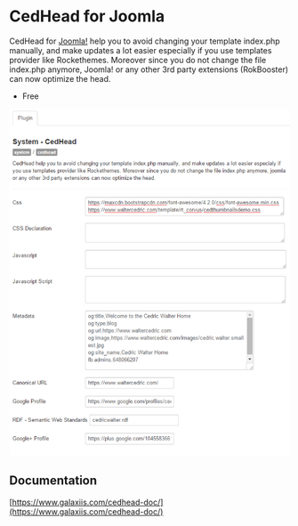 # CedHead for Joomla

CedHead for [Joomla!](https://www.joomla.org) help you to avoid changing your template index.php manually, and make updates a lot easier especially if you use templates provider like Rockethemes. Moreover since you do not change the file index.php anymore, Joomla! or any other 3rd party extensions (RokBooster) can now optimize the head.

* Free

![](cedhead.png)

## Documentation
[https://www.galaxiis.com/cedhead-doc/](https://www.galaxiis.com/cedhead-doc/)